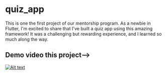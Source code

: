 # quiz_app

This is one the first project of our mentorship program. As a newbie in Flutter, I'm excited to share that I've built a quiz app using this amazing framework! It was a challenging but rewarding experience, and I learned so much along the way.

## Demo video this project-->
[![Alt text](https://img.youtube.com/vi/_lOO6UftE8w/0.jpg)](https://www.youtube.com/watch?v=_lOO6UftE8w)



